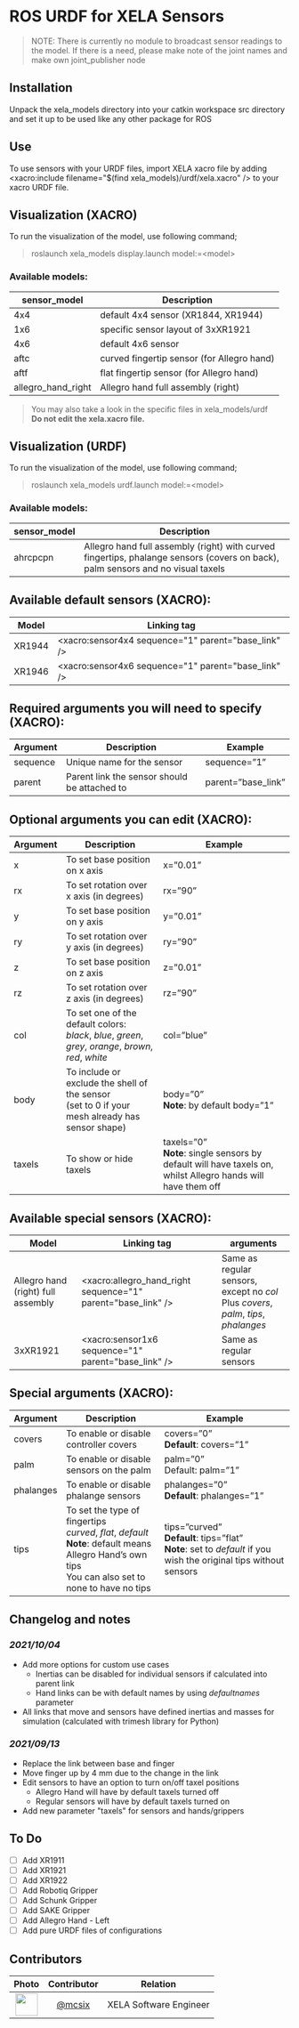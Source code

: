 # ROS URDF for XELA Sensors

> NOTE: There is currently no module to broadcast sensor readings to the model. If there is a need, please make note of the joint names and make own joint_publisher node

## Installation
Unpack the xela_models directory into your catkin workspace src directory and set it up to be used like any other package for ROS

## Use
To use sensors with your URDF files, import XELA xacro file by adding <xacro:include filename="$(find xela_models)/urdf/xela.xacro" /> to your xacro URDF file.

## Visualization (XACRO)
To run the visualization of the model, use following command;
>roslaunch xela_models display.launch model:=&lt;model&gt;

### Available models:
| sensor_model | Description |
| --- | --- |
| 4x4 | default 4x4 sensor (XR1844, XR1944) |
| 1x6 | specific sensor layout of 3xXR1921 |
| 4x6 | default 4x6 sensor |
| aftc | curved fingertip sensor (for Allegro hand) |
| aftf | flat fingertip sensor (for Allegro hand) |
| allegro_hand_right | Allegro hand full assembly (right) |

> You may also take a look in the specific files in xela_models/urdf<br>
__Do not edit the xela.xacro file.__

## Visualization (URDF)
To run the visualization of the model, use following command;
>roslaunch xela_models urdf.launch model:=&lt;model&gt;

### Available models:
| sensor_model | Description |
| --- | --- |
| ahrcpcpn | Allegro hand full assembly (right) with curved fingertips, phalange sensors (covers on back), palm sensors and no visual taxels |

## Available default sensors (XACRO):
| Model | Linking tag |
| --- | --- |
| XR1944 | <xacro:sensor4x4 sequence="1" parent="base_link" /> |
| XR1946 | <xacro:sensor4x6 sequence="1" parent="base_link" /> |

## Required arguments you will need to specify (XACRO):
| Argument | Description | Example |
| --- | --- | --- |
| sequence | Unique name for the sensor | sequence=”1” |
| parent | Parent link the sensor should be attached to | parent=”base_link” |


## Optional arguments you can edit (XACRO):
| Argument | Description | Example |
| --- | --- | --- |
| x | To set base position on x axis | x=”0.01” | 
| rx | To set rotation over x axis (in degrees) | rx=”90” | 
| y | To set base position on y axis | y=”0.01” | 
| ry | To set rotation over y axis (in degrees) | ry=”90” | 
| z | To set base position on z axis | z=”0.01” | 
| rz | To set rotation over z axis (in degrees) | rz=”90” | 
| col | To set one of the default colors:<br>_black_, _blue_, _green_, _grey_, _orange_, _brown_, _red_, _white_ | col=”blue” | 
| body | To include or exclude the shell of the sensor<br>(set to 0 if your mesh already has sensor shape) | body=”0”<br>__Note__: by default body=”1” | 
| taxels | To show or hide taxels | taxels=”0”<br>__Note__: single sensors by default will have taxels on, whilst Allegro hands will have them off | 


## Available special sensors (XACRO):
| Model | Linking tag | arguments |
| --- | --- | --- |
| Allegro hand (right) full assembly | <xacro:allegro_hand_right sequence="1" parent="base_link" /> | Same as regular sensors, except no _col_<br>Plus _covers_, _palm_, _tips_, _phalanges_ |
| 3xXR1921 | <xacro:sensor1x6 sequence="1" parent="base_link" /> | Same as regular sensors |


## Special arguments (XACRO):
| Argument | Description | Example |
| --- | --- | --- |
| covers | To enable or disable controller covers | covers=”0”<br>__Default__: covers=”1” |
| palm | To enable or disable sensors on the palm | palm=”0”<br>Default: palm=”1” |
| phalanges | To enable or disable phalange sensors | phalanges=”0”<br>__Default__: phalanges=”1” |
| tips | To set the type of fingertips<br>_curved_, _flat_, _default_<br>__Note__: default means Allegro Hand’s own tips<br>You can also set to none to have no tips | tips=”curved”<br>__Default__: tips=”flat”<br>__Note__: set to _default_ if you wish the original tips without sensors |


## Changelog and notes
### _2021/10/04_
* Add more options for custom use cases
    * Inertias can be disabled for individual sensors if calculated into parent link
    * Hand links can be with default names by using _defaultnames_ parameter
* All links that move and sensors have defined inertias and masses for simulation (calculated with trimesh library for Python)

### _2021/09/13_ 
* Replace the link between base and finger
* Move finger up by 4 mm due to the change in the link
* Edit sensors to have an option to turn on/off taxel positions
    * Allegro Hand will have by default taxels turned off
    * Regular sensors will have by default taxels turned on
* Add new parameter "taxels" for sensors and hands/grippers

## To Do
- [ ] Add XR1911
- [ ] Add XR1921
- [ ] Add XR1922
- [ ] Add Robotiq Gripper
- [ ] Add Schunk Gripper
- [ ] Add SAKE Gripper
- [ ] Add Allegro Hand - Left
- [ ] Add pure URDF files of configurations

## Contributors
| Photo | Contributor | Relation |
|:---:|:---:|:---:|
| [<img src="https://github.com/mcsix.png" width="40">](https://github.com/mcsix) | [@mcsix](https://github.com/mcsix) | XELA Software Engineer |